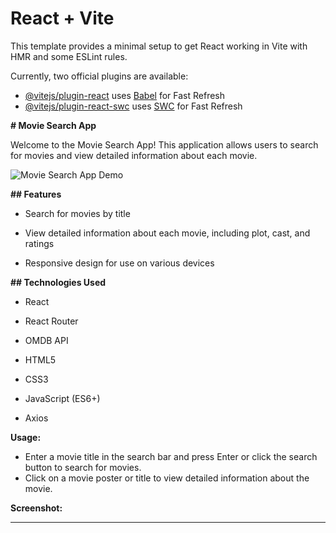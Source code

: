# React + Vite

This template provides a minimal setup to get React working in Vite with HMR and some ESLint rules.

Currently, two official plugins are available:

- [@vitejs/plugin-react](https://github.com/vitejs/vite-plugin-react/blob/main/packages/plugin-react/README.md) uses [Babel](https://babeljs.io/) for Fast Refresh
- [@vitejs/plugin-react-swc](https://github.com/vitejs/vite-plugin-react-swc) uses [SWC](https://swc.rs/) for Fast Refresh

**# Movie Search App**

Welcome to the Movie Search App! This application allows users to search for movies and view detailed information about each movie.

![Movie Search App Demo](demo.gif)

**## Features**

- Search for movies by title

- View detailed information about each movie, including plot, cast, and ratings

- Responsive design for use on various devices

**## Technologies Used**

- React

- React Router

- OMDB API

- HTML5

- CSS3

- JavaScript (ES6+)

- Axios

**Usage:**

* Enter a movie title in the search bar and press Enter or click the search button to search for movies.
* Click on a movie poster or title to view detailed information about the movie.

**Screenshot:**

**    **
